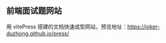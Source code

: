 ## 前端面试题网站

用 vitePress 搭建的文档快速成型网站，预览地址：https://joker-duzhong.github.io/press/

<!-- 用 vitePress 搭建的文档快速成型网站，预览地址：https://jack-star-t.github.io/interview/ -->

